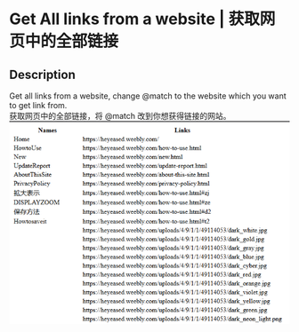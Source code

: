# Get All links from a website | 获取网页中的全部链接
## Description
Get all links from a website, change @match to the website which you want to get link from.  
获取网页中的全部链接，将 @match 改到你想获得链接的网站。  
![table](table.png)
